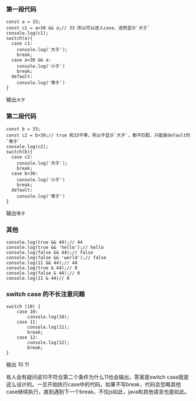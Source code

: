 ### 第一段代码
```
const a = 33;
const c1 = a>30 && a;// 33 所以可以进入case，进而显示`大于`
console.log(c1);
switch(a){
  case c1:
    console.log('大于');
    break;
  case a<30 && a:
    console.log('小于')
    break;
  default:
    console.log('等于')
}

```
输出`大于`
### 第二段代码
```
const b = 33;
const c2 = b>30;// true 和33不等，所以不显示`大于`，都不匹配，只能是default的`等于`
console.log(c2);
switch(b){
  case c2:
    console.log('大于');
    break;
  case b<30:
    console.log('小于')
    break;
  default:
    console.log('等于')
}
```
输出`等于`
### 其他
```
console.log(true && 44);// 44
console.log(true && 'hello');// hello
console.log(false && 44);// false
console.log(false && 'world');// false
console.log(11 && 44);// 44
console.log(true & 44);// 0
console.log(false & 44);// 0
console.log(11 & 44)// 8
```
### switch case 的不长注意问题
```
switch (10) {
    case 10:
        console.log(10);
    case 11:
        console.log(11);
        break;
    case 12:
        console.log(12);
        break;
}
```
输出 10 11

有人会有疑问说10不符合第二个条件为什么11也会输出，答案是switch case就是这么设计的。一旦开始执行case中的代码，如果不写break，代码会忽略其他case继续执行，直到遇到下一个break。不仅js如此，java和其他语言也是如此。
